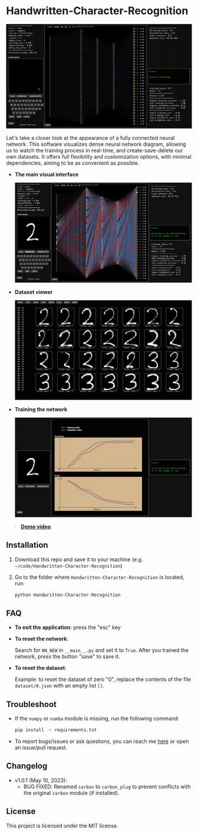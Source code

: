 # Handwritten-Character-Recognition

![Demo gif](_imgs/demo.gif)

Let's take a closer look at the appearance of a fully connected neural network. This software visualizes dense neural network diagram, allowing us to watch the training process in real-time, and create-save-delete our own datasets. It offers full flexibility and customization options, with minimal dependencies, aiming to be as convenient as possible.

- **The main visual interface**

    ![The main visual interface of the application](_imgs/1.jpg)

- **Dataset viewer**

    ![Dataset viewer](_imgs/2.jpg)

- **Training the network**

    ![Training the network](_imgs/3.jpg)

> **[Demo video](https://youtu.be/GX0xBjiwgtg)**.


## Installation

1. Download this repo and save it to your machine (e.g. `~/code/Handwritten-Character-Recognition`)
2. Go to the folder where `Handwritten-Character-Recognition` is located, run:

    ```sh
    python Handwritten-Character-Recognition
    ```


## FAQ

- **To exit the application**: press the "esc" key

- **To reset the network**:

    Search for `NN_NEW` in `__main__.py` and set it to `True`. After you trained the network, press the button "save" to save it.

- **To reset the dataset**:

    Example: to reset the dataset of zero "0", replace the contents of the file `dataset/0.json` with an empty list `[]`.


## Troubleshoot

- If the `numpy` or `numba` module is missing, run the following command:

    ```sh
    pip install -r requirements.txt
    ```
- To report bugs/issues or ask questions, you can reach me [here](https://nvfp.github.io/contact) or open an issue/pull request.


## Changelog

- v1.0.1 (May 10, 2023):
    - BUG FIXED: Renamed `carbon` to `carbon_plug` to prevent conflicts with the original `carbon` module (if installed).


## License

This project is licensed under the MIT license.
